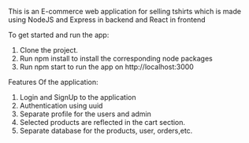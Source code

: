This is an E-commerce web application for selling tshirts which is made using NodeJS and Express in backend and React in frontend

To get started and run the app:
1. Clone the project.
2. Run npm install to install the corresponding node packages
3. Run npm start to run the app on http://localhost:3000

Features Of the application:
1. Login and SignUp to the application
2. Authentication using uuid
3. Separate profile for the users and admin
4. Selected products are reflected in the cart section.
5. Separate database for the products, user, orders,etc.

